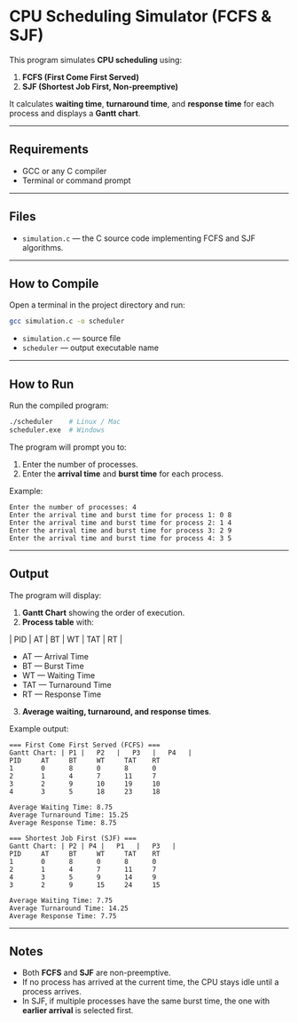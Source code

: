 # CPU Scheduling Simulator (FCFS & SJF)

This program simulates **CPU scheduling** using:

1. **FCFS (First Come First Served)**  
2. **SJF (Shortest Job First, Non-preemptive)**

It calculates **waiting time**, **turnaround time**, and **response time** for each process and displays a **Gantt chart**.

---

## Requirements

- GCC or any C compiler  
- Terminal or command prompt

---

## Files

- `simulation.c` — the C source code implementing FCFS and SJF algorithms.

---

## How to Compile

Open a terminal in the project directory and run:

```bash
gcc simulation.c -o scheduler
```

- `simulation.c` — source file  
- `scheduler` — output executable name

---

## How to Run

Run the compiled program:

```bash
./scheduler    # Linux / Mac
scheduler.exe  # Windows
```

The program will prompt you to:

1. Enter the number of processes.
2. Enter the **arrival time** and **burst time** for each process.

Example:

```
Enter the number of processes: 4
Enter the arrival time and burst time for process 1: 0 8
Enter the arrival time and burst time for process 2: 1 4
Enter the arrival time and burst time for process 3: 2 9
Enter the arrival time and burst time for process 4: 3 5
```

---

## Output

The program will display:

1. **Gantt Chart** showing the order of execution.  
2. **Process table** with:

| PID | AT | BT | WT | TAT | RT |

- AT — Arrival Time  
- BT — Burst Time  
- WT — Waiting Time  
- TAT — Turnaround Time  
- RT — Response Time

3. **Average waiting, turnaround, and response times**.

Example output:

```
=== First Come First Served (FCFS) ===
Gantt Chart: | P1 |   P2   |   P3   |   P4   |
PID     AT     BT     WT     TAT    RT
1       0      8      0      8      0
2       1      4      7      11     7
3       2      9      10     19     10
4       3      5      18     23     18

Average Waiting Time: 8.75
Average Turnaround Time: 15.25
Average Response Time: 8.75
```

```
=== Shortest Job First (SJF) ===
Gantt Chart: | P2 | P4 |   P1   |   P3   |
PID     AT     BT     WT     TAT    RT
1       0      8      0      8      0
2       1      4      7      11     7
4       3      5      9      14     9
3       2      9      15     24     15

Average Waiting Time: 7.75
Average Turnaround Time: 14.25
Average Response Time: 7.75
```

---

## Notes

- Both **FCFS** and **SJF** are non-preemptive.  
- If no process has arrived at the current time, the CPU stays idle until a process arrives.  
- In SJF, if multiple processes have the same burst time, the one with **earlier arrival** is selected first.

